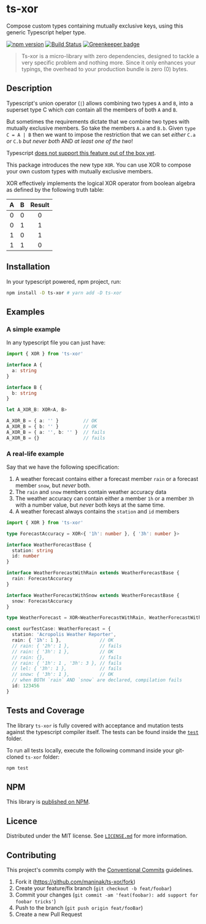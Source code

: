 
# ts-xor

Compose custom types containing mutually exclusive keys, using this generic Typescript helper type.

[![npm version](https://badge.fury.io/js/ts-xor.svg)](https://badge.fury.io/js/ts-xor)
[![Build Status](https://travis-ci.org/maninak/ts-xor.svg?branch=master)](https://travis-ci.org/maninak/ts-xor)
[![Greenkeeper badge](https://badges.greenkeeper.io/maninak/ts-xor.svg)](https://greenkeeper.io/)

>Ts-xor is a micro-library with zero dependencies, designed to tackle a very specific problem and nothing more. Since it only enhances your typings, the overhead to your production bundle is zero (0) bytes.

## Description

Typescript's union operator (`|`) allows combining two types `A` and `B`, into a superset type C which _can_ contain all the members of both `A` and `B`.

But sometimes the requirements dictate that we combine two types with mutually exclusive members. So take the members `A.a` and `B.b`. Given `type C = A | B` then we want to impose the restriction that we can set _either_ `C.a` _or_ `C.b` _but never both_ AND _at least one of the two_!

Typescript [does not support this feature out of the box yet](https://github.com/Microsoft/TypeScript/issues/6579).

This package introduces the new type `XOR`. You can use XOR to compose your own custom types with mutually exclusive members.

XOR effectively implements the logical XOR operator from boolean algebra as defined by the following truth table:

| A | B | Result |
| :-: | :-: | :-: |
| 0 | 0 | 0 |
| 0 | 1 | 1 |
| 1 | 0 | 1 |
| 1 | 1 | 0 |

## Installation

In your typescript powered, npm project, run:

```sh
npm install -D ts-xor # yarn add -D ts-xor
```

## Examples

### A simple example

In any typescript file you can just have:

```typescript
import { XOR } from 'ts-xor'

interface A {
  a: string
}

interface B {
  b: string
}

let A_XOR_B: XOR<A, B>

A_XOR_B = { a: '' }         // OK
A_XOR_B = { b: '' }         // OK
A_XOR_B = { a: '', b: '' }  // fails
A_XOR_B = {}                // fails
```

### A real-life example

Say that we have the following specification:

1. A weather forecast contains either a forecast member `rain` or a forecast member `snow`, but _never_ both.
2. The `rain` and `snow` members contain weather accuracy data
3. The weather accuracy can contain either a member `1h` or a member `3h` with a number value, but _never_ both keys at the same time.
4. A weather forecast always contains the `station` and `id` members

```typescript
import { XOR } from 'ts-xor'

type ForecastAccuracy = XOR<{ '1h': number }, { '3h': number }>

interface WeatherForecastBase {
  station: string
  id: number
}

interface WeatherForecastWithRain extends WeatherForecastBase {
  rain: ForecastAccuracy
}

interface WeatherForecastWithSnow extends WeatherForecastBase {
  snow: ForecastAccuracy
}

type WeatherForecast = XOR<WeatherForecastWithRain, WeatherForecastWithSnow>

const ourTestCase: WeatherForecast = {
  station: 'Acropolis Weather Reporter',
  rain: { '1h': 1 },              // OK
  // rain: { '2h': 1 },           // fails
  // rain: { '3h': 1 },           // OK
  // rain: {},                    // fails
  // rain: { '1h': 1 , '3h': 3 }, // fails
  // lel: { '3h': 1 },            // fails
  // snow: { '3h': 1 },           // OK
  // when BOTH `rain` AND `snow` are declared, compilation fails
  id: 123456
}
```

## Tests and Coverage

The library `ts-xor` is fully covered with acceptance and mutation tests against the typescript compiler itself. The tests can be found inside the [`test`](https://github.com/maninak/ts-xor/tree/master/test) folder.

To run all tests locally, execute the following command inside your git-cloned `ts-xor` folder:

```sh
npm test
```

## NPM

This library is [published on NPM](https://www.npmjs.com/package/ts-xor).

## Licence

Distributed under the MIT license. See [`LICENSE.md`](./LICENCE.md) for more information.

## Contributing

This project's commits comply with the [Conventional Commits](https://www.conventionalcommits.org/) guidelines.

1. Fork it (<https://github.com/maninak/ts-xor/fork>)
2. Create your feature/fix branch (`git checkout -b feat/foobar`)
3. Commit your changes (`git commit -am 'feat(foobar): add support for foobar tricks'`)
4. Push to the branch (`git push origin feat/fooBar`)
5. Create a new Pull Request
